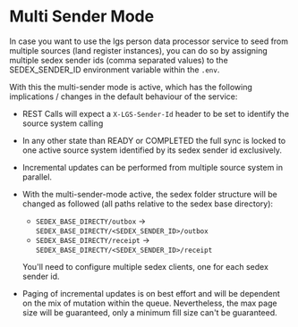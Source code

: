 # Multi Sender Mode

In case you want to use the lgs person data processor service to seed from
multiple sources (land register instances), you can do so by assigning multiple
sedex sender ids (comma separated values) to the SEDEX_SENDER_ID environment variable within the `.env`.

With this the multi-sender mode is active, which has the following implications
/ changes in the default behaviour of the service:

* REST Calls will expect a `X-LGS-Sender-Id` header to be set to identify the 
  source system calling
* In any other state than READY or COMPLETED the full sync is locked to one active 
  source system identified by its sedex sender id exclusively.
* Incremental updates can be performed from multiple source system in parallel.
* With the multi-sender-mode active, the sedex folder structure will be changed as followed 
  (all paths relative to the sedex base directory):
  * `SEDEX_BASE_DIRECTY/outbox` -> `SEDEX_BASE_DIRECTY/<SEDEX_SENDER_ID>/outbox`
  * `SEDEX_BASE_DIRECTY/receipt` -> `SEDEX_BASE_DIRECTY/<SEDEX_SENDER_ID>/receipt`
  
  You'll need to configure multiple sedex clients, one for each sedex sender id.
* Paging of incremental updates is on best effort and will be dependent on the mix of mutation 
  within the queue. Nevertheless, the max page size will be guaranteed, only a minimum fill
  size can't be guaranteed. 

